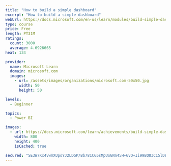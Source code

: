 ```yaml
---
title: "How to build a simple dashboard"
excerpt: "How to build a simple dashboard"
webUrl: https://docs.microsoft.com/en-us/learn/modules/build-simple-dashboard/
type: course
price: Free
length: PT31M
ratings:
  count: 3000
  average: 4.6926665
heat: 134

provider:
  name: Microsoft Learn
  domain: microsoft.com
  images:
    - url: /assets/images/organizations/microsoft.com-50x50.jpg
      width: 50
      height: 50

levels:
  - Beginner

topics:
  - Power BI

images:
  - url: https://docs.microsoft.com/learn/achievements/build-simple-dashboard-social.png
    width: 800
    height: 400
    isCached: true

secured: "SE3W7Kx4vwmXUpoYJ2LDGP/Bb781CG5sMpUoGNn45H+6vO+Ii99BQ83C15lDBeE8aKyASEYtcuPMQzb47htQ9PADvC8wE/Q3khqVUNe3HtJPbGFe3+SMdB6BZvhHoZRflv3VHxQI23gBD8BnZTapyWTvhR7b3Vn3emb5CfVRO1eC/Uh6te2HFXmovdQL0pmFGMn61aCqGoEr43PhSrrabAVzLZQnX3itk0gd0YtnoixZWzSd2MWS1+0A1MaGM1Cp1rtfVMNwW4UI+qyXfTxt/dUC6hDRDsJInudvavCdeMoCV+PEDRaIs/GRA4xtzU6VlrJ2578z9WDuPp2Qce0mzT0wulj8VDg3i+CvJ+lvNC/jEg8tjC/cg7NIx14vP2ngXXpZifAqJwqzWjRthtUVytl9WmkVqvLhCzFrzuxwSZk=;4tltHqEkFCgt8CXa2DeiEg=="
---
```


